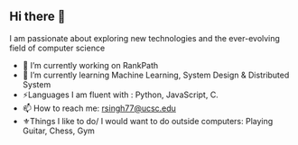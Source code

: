 ## Hi there 👋


I am passionate about exploring new technologies and the ever-evolving field of computer science


- 🔭 I’m currently working on RankPath
- 🌱 I’m currently learning Machine Learning, System Design & Distributed System
- ⚡Languages I am fluent with : Python, JavaScript, C.
- 📫 How to reach me: rsingh77@ucsc.edu
- ⚜️Things I like to do/ I would want to do outside computers: Playing Guitar, Chess, Gym


